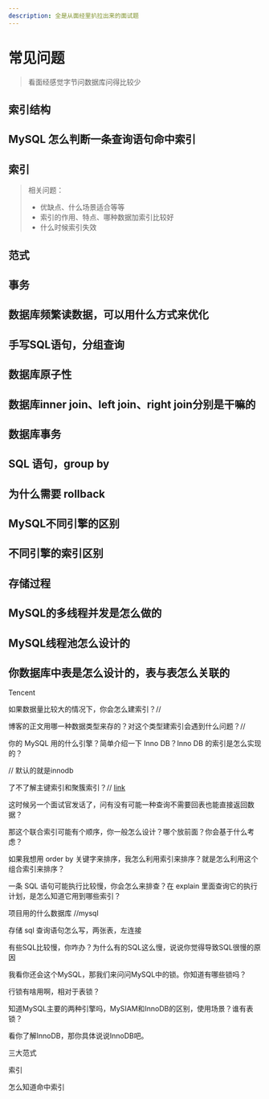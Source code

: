 ```yaml
---
description: 全是从面经里扒拉出来的面试题
---
```


# 常见问题

> 看面经感觉字节问数据库问得比较少

## 索引结构

## MySQL 怎么判断一条查询语句命中索引

## 索引

> 相关问题：
>
> * 优缺点、什么场景适合等等
> * 索引的作用、特点、哪种数据加索引比较好
> * 什么时候索引失效

## **范式**

## **事务**

## 数据库**频繁读数据**，可以用什么方式来优化

## 手写SQL语句，分组查询

## 数据库原子性

## 数据库inner join、left join、right join分别是干嘛的

## 数据库事务

## SQL 语句，group by

## 为什么需要 rollback

## MySQL不同引擎的区别

## 不同引擎的索引区别 

## 存储过程

## MySQL的多线程并发是怎么做的

## MySQL线程池怎么设计的

## 你数据库中表是怎么设计的，表与表怎么关联的



Tencent

如果数据量比较大的情况下，你会怎么建索引？// 

博客的正文用哪一种数据类型来存的？对这个类型建索引会遇到什么问题？// 

你的 MySQL 用的什么引擎？简单介绍一下 Inno DB？Inno DB 的索引是怎么实现的？

// 默认的就是innodb

了不了解主键索引和聚簇索引？// [link](https://baike.baidu.com/item/%E6%95%B0%E6%8D%AE%E5%BA%93%E7%B4%A2%E5%BC%95)

这时候另一个面试官发话了，问有没有可能一种查询不需要回表也能直接返回数据？

那这个联合索引可能有个顺序，你一般怎么设计？哪个放前面？你会基于什么考虑？

如果我想用 order by 关键字来排序，我怎么利用索引来排序？就是怎么利用这个组合索引来排序？

一条 SQL 语句可能执行比较慢，你会怎么来排查？在 explain 里面查询它的执行计划，是怎么知道它用到哪些索引？

项目用的什么数据库 //mysql

存储 sql 查询语句怎么写，两张表，左连接

有些SQL比较慢，你咋办？为什么有的SQL这么慢，说说你觉得导致SQL很慢的原因

我看你还会这个MySQL，那我们来问问MySQL中的锁。你知道有哪些锁吗？

行锁有啥用啊，相对于表锁？

知道MySQL主要的两种引擎吗，MySIAM和InnoDB的区别，使用场景？谁有表锁？

看你了解InnoDB，那你具体说说InnoDB吧。

三大范式

索引

怎么知道命中索引
